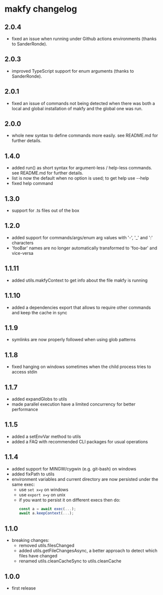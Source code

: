 # makfy changelog

## 2.0.4

- fixed an issue when running under Github actions environments (thanks to SanderRonde).

## 2.0.3

- improved TypeScript support for enum arguments (thanks to SanderRonde).

## 2.0.1

- fixed an issue of commands not being detected when there was both a local and global installation of makfy and the global one was run.

## 2.0.0

- whole new syntax to define commands more easily. see README.md for further details.

## 1.4.0

- added run() as short syntax for argument-less / help-less commands. see README.md for further details.
- list is now the default when no option is used; to get help use --help
- fixed help command

## 1.3.0

- support for .ts files out of the box

## 1.2.0

- added support for commands/args/enum arg values with '-', '\_' and ':' characters
- 'fooBar' names are no longer automatically transformed to 'foo-bar' and vice-versa

## 1.1.11

- added utils.makfyContext to get info about the file makfy is running

## 1.1.10

- added a dependencies export that allows to require other commands and keep the cache in sync

## 1.1.9

- symlinks are now properly followed when using glob patterns

## 1.1.8

- fixed hanging on windows sometimes when the child process tries to access stdin

## 1.1.7

- added expandGlobs to utils
- made parallel execution have a limited concurrency for better performance

## 1.1.5

- added a setEnvVar method to utils
- added a FAQ with recommended CLI packages for usual operations

## 1.1.4

- added support for MINGW/cygwin (e.g. git-bash) on windows
- added fixPath to utils
- environment variables and current directory are now persisted under the same exec:
  - use `set x=y` on windows
  - use `export x=y` on unix
  - if you want to persist it on different execs then do:
    ```js
    const a = await exec(...);
    await a.keepContext(...);
    ```

## 1.1.0

- breaking changes:
  - removed utils.filesChanged
  - added utils.getFileChangesAsync, a better approach to detect which files have changed
  - renamed utils.cleanCacheSync to utils.cleanCache

## 1.0.0

- first release
